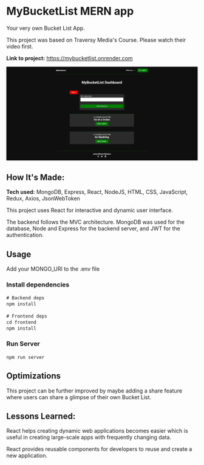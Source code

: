 # MyBucketList MERN app

Your very own Bucket List App. 

This project was based on Traversy Media's Course. Please watch their video first.

**Link to project:** https://mybucketlist.onrender.com

![alt tag](https://github.com/Jmpmen/my-portfolio/blob/main/images/thumbs/03.jpg)

## How It's Made:

**Tech used:** MongoDB, Express, React, NodeJS, HTML, CSS, JavaScript, Redux, Axios, JsonWebToken

This project uses React for interactive and dynamic user interface.

The backend follows the MVC architecture. MongoDB was used for the database, Node and Express for the backend server, and JWT for the authentication.

## Usage

Add your MONGO_URI to the .env file

### Install dependencies

```
# Backend deps
npm install

# Frontend deps
cd frontend
npm install
```

### Run Server

```
npm run server
```

## Optimizations

This project can be further improved by maybe adding a share feature where users can share a glimpse of their own Bucket List.

## Lessons Learned:

React helps creating dynamic web applications becomes easier which is useful in creating large-scale apps with frequently changing data.

React provides reusable components for developers to reuse and create a new application.